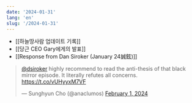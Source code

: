 ```yaml
---
date: '2024-01-31'
lang: 'en'
slug: '/2024-01-31'
---
```


- [[하늘땅사람 업데이트 기록]]
- [[당근 CEO Gary에게의 발표]]
- [[Response from Dan Siroker (January 24誠鉉)]]

<blockquote class="twitter-tweet">

<a href="https://twitter.com/dsiroker?ref_src=twsrc%5Etfw">@dsiroker</a> highly recommend to read the anti-thesis of that black mirror episode. It literally refutes all concerns. <a href="https://t.co/vUHyyxM7VF">https://t.co/vUHyyxM7VF</a>

&mdash; Sunghyun Cho (@anaclumos) <a href="https://twitter.com/anaclumos/status/1752950743181803924?ref_src=twsrc%5Etfw">February 1, 2024</a>

</blockquote>
